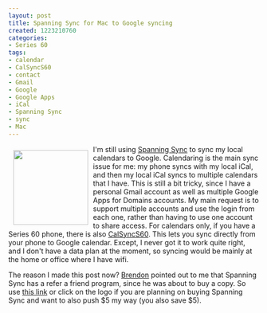```yaml
--- 
layout: post
title: Spanning Sync for Mac to Google syncing
created: 1223210760
categories: 
- Series 60
tags:
- calendar
- CalSyncS60
- contact
- Gmail
- Google
- Google Apps
- iCal
- Spanning Sync
- sync
- Mac
---
```

<p><a href="http://spanningsync.com/?r=ERHJN8"><img width="150" height="150" border="0" align="left" vspace="10" hspace="10" alt="" src="http://spanningsync.com/s5m5-badge_150x150.gif" /></a></p>
<p>I'm still using <a href="http://spanningsync.com/?r=ERHJN8">Spanning Sync</a> to sync my local calendars to Google. Calendaring is the main sync issue for me: my phone syncs with my local iCal, and then my local iCal syncs to multiple calendars that I have. This is still a bit tricky, since I have a personal Gmail account as well as multiple Google Apps for Domains accounts. My main request is to support multiple accounts and use the login from each one, rather than having to use one account to share access. For calendars only, if you have a Series 60 phone, there is also </a><a href="http://s60addons.com/forum/index.php?board=3.0">CalSyncS60</a>. This lets you sync directly from your phone to Google calendar. Except, I never got it to work quite right, and I don't have a data plan at the moment, so syncing would be mainly at the home or office where I have wifi.</p>

<p>The reason I made this post now? <a href="http://brendonwilson.com">Brendon</a> pointed out to me that Spanning Sync has a refer a friend program, since he was about to buy a copy. So use <a href="http://spanningsync.com/?r=ERHJN8">this link</a> or click on the logo if you are planning on buying Spanning Sync and want to also push $5 my way (you also save $5).</p>
